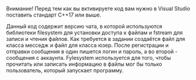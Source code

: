 Внимание! Перед тем как вы вктивируете код вам нужно в Visual Studio поставить стандарт C++17 или выше.

Данный код содержит версию чата, в которой используются библиотеки filesystem для установки доступа к файлам и fstream для записи и чтения файлов. Как требуется в задании создаётся файл для класса месседж и файл для класса юзер.
После регистрации и отправки сообщения в один пишется логин и пароль, а во второй - сообщения с аккаунта. 
Fylesystem используется для того, чтобы прочитать или записать информацию в файлы мог бы только пользователь, который запускает программу. 
